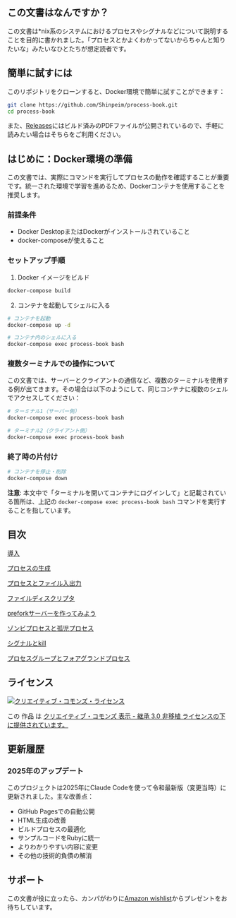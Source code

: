 ## この文書はなんですか？

この文書は*nix系のシステムにおけるプロセスやシグナルなどについて説明することを目的に書かれました。「プロセスとかよくわかってないからちゃんと知りたいな」みたいなひとたちが想定読者です。

## 簡単に試すには

このリポジトリをクローンすると、Docker環境で簡単に試すことができます：

```bash
git clone https://github.com/Shinpeim/process-book.git
cd process-book
```

また、[Releases](https://github.com/Shinpeim/process-book/releases)にはビルド済みのPDFファイルが公開されているので、手軽に読みたい場合はそちらをご利用ください。

## はじめに：Docker環境の準備

この文書では、実際にコマンドを実行してプロセスの動作を確認することが重要です。統一された環境で学習を進めるため、Dockerコンテナを使用することを推奨します。

### 前提条件
- Docker DesktopまたはDockerがインストールされていること
- docker-composeが使えること

### セットアップ手順

1. Docker イメージをビルド
```bash
docker-compose build
```

2. コンテナを起動してシェルに入る
```bash
# コンテナを起動
docker-compose up -d

# コンテナ内のシェルに入る
docker-compose exec process-book bash
```

### 複数ターミナルでの操作について

この文書では、サーバーとクライアントの通信など、複数のターミナルを使用する例が出てきます。その場合は以下のようにして、同じコンテナに複数のシェルでアクセスしてください：

```bash
# ターミナル1（サーバー側）
docker-compose exec process-book bash

# ターミナル2（クライアント側）
docker-compose exec process-book bash
```

### 終了時の片付け
```bash
# コンテナを停止・削除
docker-compose down
```

**注意**: 本文中で「ターミナルを開いてコンテナにログインして」と記載されている箇所は、上記の `docker-compose exec process-book bash` コマンドを実行することを指しています。

## 目次

[導入](/001.md)

[プロセスの生成](/002.md)

[プロセスとファイル入出力](/003.md)

[ファイルディスクリプタ](/004.md)

[preforkサーバーを作ってみよう](/005.md)

[ゾンビプロセスと孤児プロセス](/006.md)

[シグナルとkill](/007.md)

[プロセスグループとフォアグランドプロセス](/008.md)

## ライセンス
<a rel="license" href="http://creativecommons.org/licenses/by-sa/3.0/deed.ja"><img alt="クリエイティブ・コモンズ・ライセンス" style="border-width:0" src="http://i.creativecommons.org/l/by-sa/3.0/88x31.png" /></a>

この 作品 は <a rel="license" href="http://creativecommons.org/licenses/by-sa/3.0/deed.ja">クリエイティブ・コモンズ 表示 - 継承 3.0 非移植 ライセンスの下に提供されています。</a>

## 更新履歴

### 2025年のアップデート
このプロジェクトは2025年にClaude Codeを使って令和最新版（変更当時）に更新されました。主な改善点：
- GitHub Pagesでの自動公開
- HTML生成の改善
- ビルドプロセスの最適化
- サンプルコードをRubyに統一
- よりわかりやすい内容に変更
- その他の技術的負債の解消

## サポート
この文書が役に立ったら、カンパがわりに[Amazon wishlist](https://www.amazon.co.jp/hz/wishlist/ls/155YU99M1BRGA/)からプレゼントをお待ちしています。

